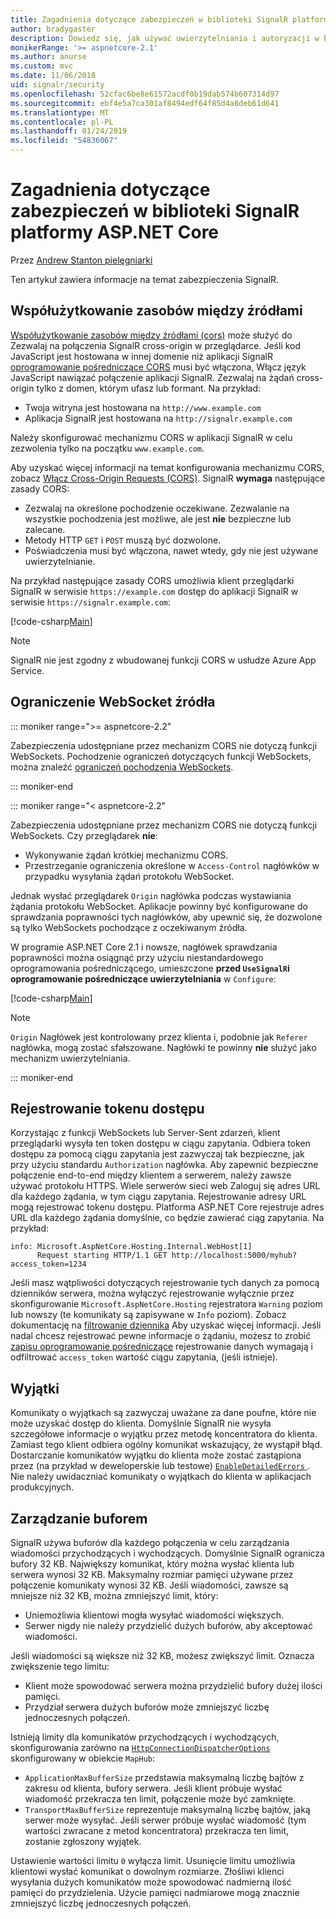 ```yaml
---
title: Zagadnienia dotyczące zabezpieczeń w biblioteki SignalR platformy ASP.NET Core
author: bradygaster
description: Dowiedz się, jak używać uwierzytelniania i autoryzacji w biblioteki SignalR platformy ASP.NET Core.
monikerRange: '>= aspnetcore-2.1'
ms.author: anurse
ms.custom: mvc
ms.date: 11/06/2018
uid: signalr/security
ms.openlocfilehash: 52cfac6be8e61572acdf0b19dab574b607314d97
ms.sourcegitcommit: ebf4e5a7ca301af8494edf64f85d4a8deb61d641
ms.translationtype: MT
ms.contentlocale: pl-PL
ms.lasthandoff: 01/24/2019
ms.locfileid: "54836067"
---
```

# <a name="security-considerations-in-aspnet-core-signalr"></a>Zagadnienia dotyczące zabezpieczeń w biblioteki SignalR platformy ASP.NET Core

Przez [Andrew Stanton pielęgniarki](https://twitter.com/anurse)

Ten artykuł zawiera informacje na temat zabezpieczenia SignalR.

## <a name="cross-origin-resource-sharing"></a>Współużytkowanie zasobów między źródłami

[Współużytkowanie zasobów między źródłami (cors)](https://www.w3.org/TR/cors/) może służyć do Zezwalaj na połączenia SignalR cross-origin w przeglądarce. Jeśli kod JavaScript jest hostowana w innej domenie niż aplikacji SignalR [oprogramowanie pośredniczące CORS](xref:security/cors) musi być włączona, Włącz język JavaScript nawiązać połączenie aplikacji SignalR. Zezwalaj na żądań cross-origin tylko z domen, którym ufasz lub formant. Na przykład:

* Twoja witryna jest hostowana na `http://www.example.com`
* Aplikacja SignalR jest hostowana na `http://signalr.example.com`

Należy skonfigurować mechanizmu CORS w aplikacji SignalR w celu zezwolenia tylko na początku `www.example.com`.

Aby uzyskać więcej informacji na temat konfigurowania mechanizmu CORS, zobacz [Włącz Cross-Origin Requests (CORS)](xref:security/cors). SignalR **wymaga** następujące zasady CORS:

* Zezwalaj na określone pochodzenie oczekiwane. Zezwalanie na wszystkie pochodzenia jest możliwe, ale jest **nie** bezpieczne lub zalecane.
* Metody HTTP `GET` i `POST` muszą być dozwolone.
* Poświadczenia musi być włączona, nawet wtedy, gdy nie jest używane uwierzytelnianie.

Na przykład następujące zasady CORS umożliwia klient przeglądarki SignalR w serwisie `https://example.com` dostęp do aplikacji SignalR w serwisie `https://signalr.example.com`:

[!code-csharp[Main](security/sample/Startup.cs?name=snippet1)]

> [!NOTE]
> SignalR nie jest zgodny z wbudowanej funkcji CORS w usłudze Azure App Service.

## <a name="websocket-origin-restriction"></a>Ograniczenie WebSocket źródła

::: moniker range=">= aspnetcore-2.2"

Zabezpieczenia udostępniane przez mechanizm CORS nie dotyczą funkcji WebSockets. Pochodzenie ograniczeń dotyczących funkcji WebSockets, można znaleźć [ograniczeń pochodzenia WebSockets](xref:fundamentals/websockets#websocket-origin-restriction).

::: moniker-end

::: moniker range="< aspnetcore-2.2"

Zabezpieczenia udostępniane przez mechanizm CORS nie dotyczą funkcji WebSockets. Czy przeglądarek **nie**:

* Wykonywanie żądań krótkiej mechanizmu CORS.
* Przestrzeganie ograniczenia określone w `Access-Control` nagłówków w przypadku wysyłania żądań protokołu WebSocket.

Jednak wysłać przeglądarek `Origin` nagłówka podczas wystawiania żądania protokołu WebSocket. Aplikacje powinny być konfigurowane do sprawdzania poprawności tych nagłówków, aby upewnić się, że dozwolone są tylko WebSockets pochodzące z oczekiwanym źródła.

W programie ASP.NET Core 2.1 i nowsze, nagłówek sprawdzania poprawności można osiągnąć przy użyciu niestandardowego oprogramowania pośredniczącego, umieszczone **przed `UseSignalR`i oprogramowanie pośredniczące uwierzytelniania** w `Configure`:

[!code-csharp[Main](security/sample/Startup.cs?name=snippet2)]

> [!NOTE]
> `Origin` Nagłówek jest kontrolowany przez klienta i, podobnie jak `Referer` nagłówka, mogą zostać sfałszowane. Nagłówki te powinny **nie** służyć jako mechanizm uwierzytelniania.

::: moniker-end

## <a name="access-token-logging"></a>Rejestrowanie tokenu dostępu

Korzystając z funkcji WebSockets lub Server-Sent zdarzeń, klient przeglądarki wysyła ten token dostępu w ciągu zapytania. Odbiera token dostępu za pomocą ciągu zapytania jest zazwyczaj tak bezpieczne, jak przy użyciu standardu `Authorization` nagłówka. Aby zapewnić bezpieczne połączenie end-to-end między klientem a serwerem, należy zawsze używać protokołu HTTPS. Wiele serwerów sieci web Zaloguj się adres URL dla każdego żądania, w tym ciągu zapytania. Rejestrowanie adresy URL mogą rejestrować tokenu dostępu. Platforma ASP.NET Core rejestruje adres URL dla każdego żądania domyślnie, co będzie zawierać ciąg zapytania. Na przykład:

```
info: Microsoft.AspNetCore.Hosting.Internal.WebHost[1]
      Request starting HTTP/1.1 GET http://localhost:5000/myhub?access_token=1234
```

Jeśli masz wątpliwości dotyczących rejestrowanie tych danych za pomocą dzienników serwera, można wyłączyć rejestrowanie wyłącznie przez skonfigurowanie `Microsoft.AspNetCore.Hosting` rejestratora `Warning` poziom lub nowszy (te komunikaty są zapisywane w `Info` poziom). Zobacz dokumentację na [filtrowanie dziennika](xref:fundamentals/logging/index#log-filtering) Aby uzyskać więcej informacji. Jeśli nadal chcesz rejestrować pewne informacje o żądaniu, możesz to zrobić [zapisu oprogramowanie pośredniczące](xref:fundamentals/middleware/index#write-middleware) rejestrowanie danych wymagają i odfiltrować `access_token` wartość ciągu zapytania, (jeśli istnieje).

## <a name="exceptions"></a>Wyjątki

Komunikaty o wyjątkach są zazwyczaj uważane za dane poufne, które nie może uzyskać dostęp do klienta. Domyślnie SignalR nie wysyła szczegółowe informacje o wyjątku przez metodę koncentratora do klienta. Zamiast tego klient odbiera ogólny komunikat wskazujący, że wystąpił błąd. Dostarczanie komunikatów wyjątku do klienta może zostać zastąpiona przez (na przykład w deweloperskie lub testowe) [ `EnableDetailedErrors` ](xref:signalr/configuration#configure-server-options). Nie należy uwidaczniać komunikaty o wyjątkach do klienta w aplikacjach produkcyjnych.

## <a name="buffer-management"></a>Zarządzanie buforem

SignalR używa buforów dla każdego połączenia w celu zarządzania wiadomości przychodzących i wychodzących. Domyślnie SignalR ogranicza bufory 32 KB. Największy komunikat, który można wysłać klienta lub serwera wynosi 32 KB. Maksymalny rozmiar pamięci używane przez połączenie komunikaty wynosi 32 KB. Jeśli wiadomości, zawsze są mniejsze niż 32 KB, można zmniejszyć limit, który:

* Uniemożliwia klientowi mogła wysyłać wiadomości większych.
* Serwer nigdy nie należy przydzielić dużych buforów, aby akceptować wiadomości.

Jeśli wiadomości są większe niż 32 KB, możesz zwiększyć limit. Oznacza zwiększenie tego limitu:

* Klient może spowodować serwera można przydzielić bufory dużej ilości pamięci.
* Przydział serwera dużych buforów może zmniejszyć liczbę jednoczesnych połączeń.

Istnieją limity dla komunikatów przychodzących i wychodzących, skonfigurowania zarówno na [ `HttpConnectionDispatcherOptions` ](xref:signalr/configuration#configure-server-options) skonfigurowany w obiekcie `MapHub`:

* `ApplicationMaxBufferSize` przedstawia maksymalną liczbę bajtów z zakresu od klienta, bufory serwera. Jeśli klient próbuje wysłać wiadomość przekracza ten limit, połączenie może być zamknięte.
* `TransportMaxBufferSize` reprezentuje maksymalną liczbę bajtów, jaką serwer może wysyłać. Jeśli serwer próbuje wysłać wiadomość (tym wartości zwracane z metod koncentratora) przekracza ten limit, zostanie zgłoszony wyjątek.

Ustawienie wartości limitu `0` wyłącza limit. Usunięcie limitu umożliwia klientowi wysłać komunikat o dowolnym rozmiarze. Złośliwi klienci wysyłania dużych komunikatów może spowodować nadmierną ilość pamięci do przydzielenia. Użycie pamięci nadmiarowe mogą znacznie zmniejszyć liczbę jednoczesnych połączeń.
